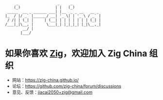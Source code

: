 
```text
     _                  _     _
    (_)                | |   (_)
 _____  __ _ ______ ___| |__  _ _ __   __ _
|_  / |/ _` |______/ __| '_ \| | '_ \ / _` |
 / /| | (_| |     | (__| | | | | | | | (_| |
/___|_|\__, |      \___|_| |_|_|_| |_|\__,_|
        __/ |
       |___/

```

# 如果你喜欢 [Zig](https://ziglang.org/)，欢迎加入 Zig China 组织
- 网站：https://zig-china.github.io/
- 论坛：https://github.com/zig-china/forum/discussions
- 意见、反馈：jiacai2050+zig@gmail.com
